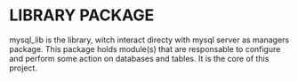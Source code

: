 
# LIBRARY PACKAGE


mysql_lib is the library, witch interact directy with mysql server as managers package. This package holds module(s) that are responsable to configure and perform some action on databases and tables. It is the core of this project.